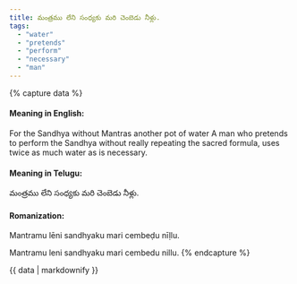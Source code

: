 ```yaml
---
title: మంత్రము లేని సంధ్యకు మరి చెంబెడు నీళ్లు.
tags:
  - "water"
  - "pretends"
  - "perform"
  - "necessary"
  - "man"
---
```


{% capture data %}
#### Meaning in English:
For the Sandhya without Mantras another pot of water
A man who pretends to perform the Sandhya without really repeating the sacred formula, uses twice as much water as is necessary.

#### Meaning in Telugu:
మంత్రము లేని సంధ్యకు మరి చెంబెడు నీళ్లు.

#### Romanization:
Mantramu lēni sandhyaku mari cembeḍu nīḷlu.

Mantramu leni sandhyaku mari cembedu nillu.
{% endcapture %}

{{ data | markdownify }}

